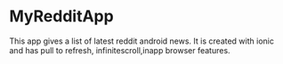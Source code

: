 # MyRedditApp

This app gives a list of latest reddit android news. It is created with ionic and has pull to refresh, infinitescroll,inapp browser features. 


